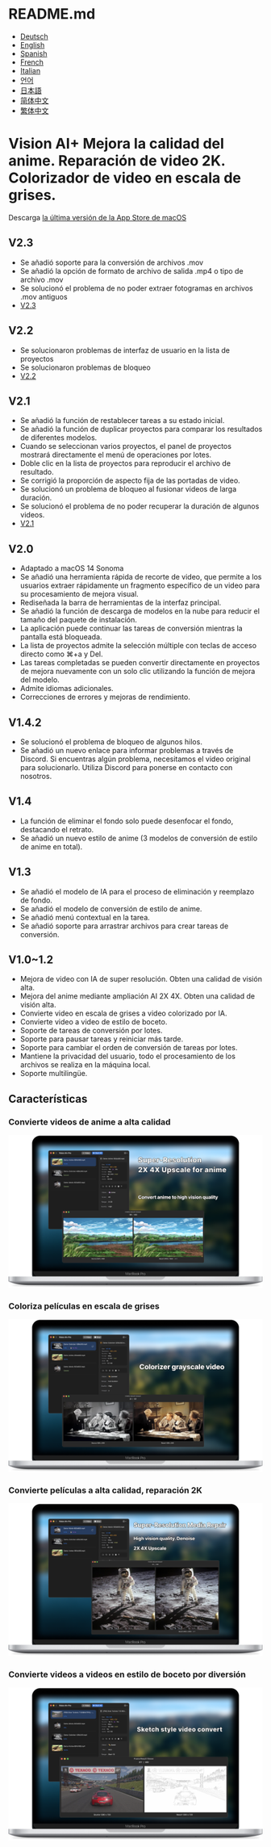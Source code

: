 # README.md
- [Deutsch](README.de.md)
- [English](README.md)
- [Spanish](README.es.md)
- [French](README.fr.md)
- [Italian](README.it.md)
- [언어](README.ko.md)
- [日本語](README.ja.md)
- [简体中文](README.zh_cn.md)
- [繁体中文](README.zh_tw.md)

# Vision AI+ Mejora la calidad del anime. Reparación de video 2K. Colorizador de video en escala de grises.

Descarga [la última versión de la App Store de macOS](https://apps.apple.com/us/app/id6445976076)

V2.3
---
- Se añadió soporte para la conversión de archivos .mov
- Se añadió la opción de formato de archivo de salida .mp4 o tipo de archivo .mov
- Se solucionó el problema de no poder extraer fotogramas en archivos .mov antiguos
- [V2.3](https://download.marksdo.com/apps/VisionAI/V2.3/VisionAI.dmg)

V2.2
---
- Se solucionaron problemas de interfaz de usuario en la lista de proyectos
- Se solucionaron problemas de bloqueo
- [V2.2](https://download.marksdo.com/apps/VisionAI/V2.2/VisionAI.dmg)

V2.1
---
- Se añadió la función de restablecer tareas a su estado inicial.
- Se añadió la función de duplicar proyectos para comparar los resultados de diferentes modelos.
- Cuando se seleccionan varios proyectos, el panel de proyectos mostrará directamente el menú de operaciones por lotes.
- Doble clic en la lista de proyectos para reproducir el archivo de resultado.
- Se corrigió la proporción de aspecto fija de las portadas de video.
- Se solucionó un problema de bloqueo al fusionar videos de larga duración.
- Se solucionó el problema de no poder recuperar la duración de algunos videos.
- [V2.1](https://download.marksdo.com/apps/VisionAI/V2.1/VisionAI.zip)

V2.0
---
- Adaptado a macOS 14 Sonoma
- Se añadió una herramienta rápida de recorte de video, que permite a los usuarios extraer rápidamente un fragmento específico de un video para su procesamiento de mejora visual.
- Rediseñada la barra de herramientas de la interfaz principal.
- Se añadió la función de descarga de modelos en la nube para reducir el tamaño del paquete de instalación.
- La aplicación puede continuar las tareas de conversión mientras la pantalla está bloqueada.
- La lista de proyectos admite la selección múltiple con teclas de acceso directo como ⌘+a y Del.
- Las tareas completadas se pueden convertir directamente en proyectos de mejora nuevamente con un solo clic utilizando la función de mejora del modelo.
- Admite idiomas adicionales.
- Correcciones de errores y mejoras de rendimiento.

V1.4.2
---
- Se solucionó el problema de bloqueo de algunos hilos.
- Se añadió un nuevo enlace para informar problemas a través de Discord. Si encuentras algún problema, necesitamos el video original para solucionarlo. Utiliza Discord para ponerse en contacto con nosotros.

V1.4
---
- La función de eliminar el fondo solo puede desenfocar el fondo, destacando el retrato.
- Se añadió un nuevo estilo de anime (3 modelos de conversión de estilo de anime en total).

V1.3
---
- Se añadió el modelo de IA para el proceso de eliminación y reemplazo de fondo.
- Se añadió el modelo de conversión de estilo de anime.
- Se añadió menú contextual en la tarea.
- Se añadió soporte para arrastrar archivos para crear tareas de conversión.

V1.0~1.2
---
- Mejora de video con IA de super resolución. Obten una calidad de visión alta.
- Mejora del anime mediante ampliación AI 2X 4X. Obten una calidad de visión alta.
- Convierte video en escala de grises a video colorizado por IA.
- Convierte video a video de estilo de boceto.
- Soporte de tareas de conversión por lotes.
- Soporte para pausar tareas y reiniciar más tarde.
- Soporte para cambiar el orden de conversión de tareas por lotes.
- Mantiene la privacidad del usuario, todo el procesamiento de los archivos se realiza en la máquina local.
- Soporte multilingüe.

## Características

### Convierte videos de anime a alta calidad
![convert-anime-high-quality](images/Web-Preview-1.png)

### Coloriza películas en escala de grises
![colorizer-grayscale-movie](images/Web-Preview-2.png)

### Convierte películas a alta calidad, reparación 2K
![convert-movie-to-high-quality](images/Web-Preview-3.png)

### Convierte videos a videos en estilo de boceto por diversión
![Convert-video-to-sketch-style-video-for-fun](images/Web-Preview-4.png)